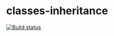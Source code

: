 # classes-inheritance
[![Build status](https://ci.appveyor.com/api/projects/status/ba1bj0nqx1ho3r27/branch/master?svg=true)](https://ci.appveyor.com/project/Pavel-A-T/classes-inheritance/branch/master)
